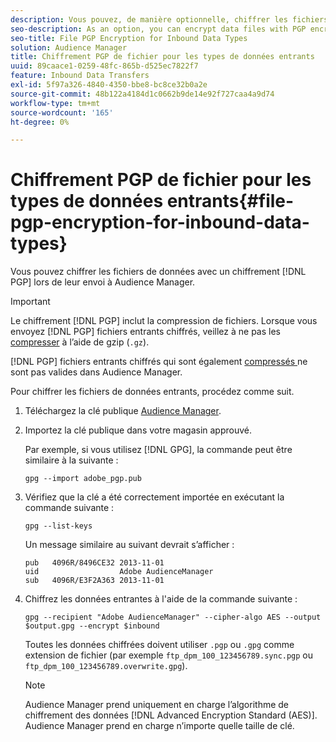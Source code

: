 ```yaml
---
description: Vous pouvez, de manière optionnelle, chiffrer les fichiers de données avec le chiffrement PGP lors de leur envoi à Audience Manager.
seo-description: As an option, you can encrypt data files with PGP encryption when sending them to Audience Manager.
seo-title: File PGP Encryption for Inbound Data Types
solution: Audience Manager
title: Chiffrement PGP de fichier pour les types de données entrants
uuid: 89caace1-0259-48fc-865b-d525ec7822f7
feature: Inbound Data Transfers
exl-id: 5f97a326-4840-4350-bbe8-bc8ce32b0a2e
source-git-commit: 48b122a4184d1c0662b9de14e92f727caa4a9d74
workflow-type: tm+mt
source-wordcount: '165'
ht-degree: 0%

---
```


# Chiffrement PGP de fichier pour les types de données entrants{#file-pgp-encryption-for-inbound-data-types}

Vous pouvez chiffrer les fichiers de données avec un chiffrement [!DNL PGP] lors de leur envoi à Audience Manager.

<!-- c_encryption.xml -->

>[!IMPORTANT]
>
>Le chiffrement [!DNL PGP] inclut la compression de fichiers. Lorsque vous envoyez [!DNL PGP] fichiers entrants chiffrés, veillez à ne pas les [compresser](../../../integration/sending-audience-data/batch-data-transfer-explained/inbound-file-compression.md) à l’aide de gzip (`.gz`).
>
>[!DNL PGP] fichiers entrants chiffrés qui sont également [ compressés ](../../../integration/sending-audience-data/batch-data-transfer-explained/inbound-file-compression.md) ne sont pas valides dans Audience Manager.

Pour chiffrer les fichiers de données entrants, procédez comme suit.

1. Téléchargez la clé publique [Audience Manager](./assets/adobe_pgp.pub).
2. Importez la clé publique dans votre magasin approuvé.

   Par exemple, si vous utilisez [!DNL GPG], la commande peut être similaire à la suivante :

   `gpg --import adobe_pgp.pub`

3. Vérifiez que la clé a été correctement importée en exécutant la commande suivante :

   `gpg --list-keys`

   Un message similaire au suivant devrait s’afficher :

   ```
   pub   4096R/8496CE32 2013-11-01
   uid                  Adobe AudienceManager
   sub   4096R/E3F2A363 2013-11-01
   ```

4. Chiffrez les données entrantes à l&#39;aide de la commande suivante :

   `gpg --recipient "Adobe AudienceManager" --cipher-algo AES --output $output.gpg --encrypt $inbound`

   Toutes les données chiffrées doivent utiliser `.pgp` ou `.gpg` comme extension de fichier (par exemple `ftp_dpm_100_123456789.sync.pgp` ou `ftp_dpm_100_123456789.overwrite.gpg`).

   >[!NOTE]
   >
   >Audience Manager prend uniquement en charge l’algorithme de chiffrement des données [!DNL Advanced Encryption Standard (AES)]. Audience Manager prend en charge n’importe quelle taille de clé.
